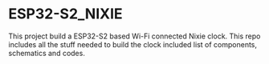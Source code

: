 # ESP32-S2_NIXIE
This project build a ESP32-S2 based Wi-Fi connected Nixie clock. This repo includes all the stuff needed to build the clock included list of components, schematics and codes.
